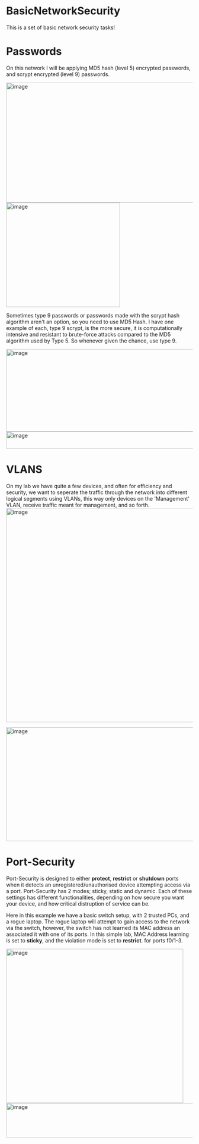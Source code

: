 # BasicNetworkSecurity

This is a set of basic network security tasks!

# Passwords
On this network I will be applying MD5 hash (level 5) encrypted passwords, and scrypt encrypted (level 9) passwords.

<img width="508.2" height="323.4" alt="image" src="https://github.com/user-attachments/assets/5d43886b-8af3-4cea-bc54-faeaa6341ae1" />

<img width="306.6" height="280.7" alt="image" src="https://github.com/user-attachments/assets/cb95c7a4-2aa0-47c9-b9ef-0aa975a81e65" />

Sometimes type 9 passwords or passwords made with the scrypt hash algorithm aren't an option, so you need to use MD5 Hash.
I have one example of each, type 9 scrypt, is the more secure, it is computationally intensive and resistant to brute-force attacks compared to the MD5 algorithm used by Type 5. So whenever given the chance, use type 9.



<img width="562" height="222" alt="image" src="https://github.com/user-attachments/assets/0d90a547-9184-4d73-b0d2-1e48d4c16c0f" />
<img width="643" height="46" alt="image" src="https://github.com/user-attachments/assets/b6683a69-cff9-4bcd-a6f8-a8387731db07" />


# VLANS

On my lab we have quite a few devices, and often for efficiency and security, we want to seperate the traffic through the network into different logical segments using VLANs, 
this way only devices on the 'Management' VLAN, receive traffic meant for management, and so forth. 
<img width="988" height="576" alt="image" src="https://github.com/user-attachments/assets/0d44e74c-4365-4f68-9bb5-939624de279d" />

<img width="656" height="306" alt="image" src="https://github.com/user-attachments/assets/4013ded9-cc42-4e32-9477-3793a7653633" />



# Port-Security

Port-Security is designed to either **protect**, **restrict** or **shutdown** ports when it detects an unregistered/unauthorised device attempting access via a port. 
Port-Security has 2 modes; sticky, static and dynamic. Each of these settings has different functionalities, depending on how secure you want your device, and how critical distruption of service can be. 


Here in this example we have a basic switch setup, with 2 trusted PCs, and a rogue laptop. The rogue laptop will attempt to gain access to the network via the switch, however, the switch has not learned its MAC address an associated it with one of its ports. 
In this simple lab, MAC Address learning is set to **sticky**, and the violation mode is set to **restrict**. for ports f0/1-3. 

<img width="478" height="415" alt="image" src="https://github.com/user-attachments/assets/44dc6709-e349-4f8f-b3b4-6659f82e1701" />

<img width="527" height="93" alt="image" src="https://github.com/user-attachments/assets/642d22e1-543a-45c7-9ab8-d14d4552a9c3" />

